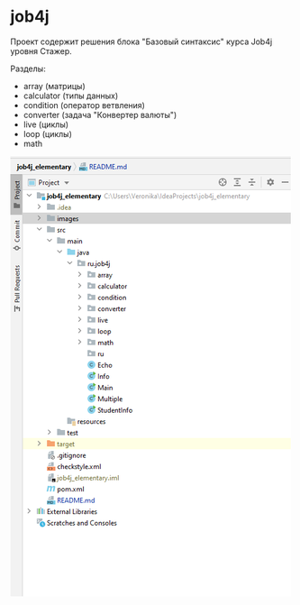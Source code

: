 # job4j
Проект содержит решения блока "Базовый синтаксис" курса Job4j уровня Стажер.

Разделы:

- array (матрицы)
- calculator (типы данных)
- condition (оператор ветвления)
- converter (задача "Конвертер валюты")
- live (циклы)
- loop (циклы)
- math

![ScreenShot](images/img_1.png)